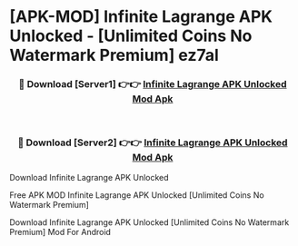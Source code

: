 # [APK-MOD] Infinite Lagrange APK Unlocked - [Unlimited Coins No Watermark Premium] ez7al



<div align="center">
<h3>🔴 Download [Server1] 👉👉 <a href="https://momento.my/?title=Infinite_Lagrange_APK_Unlocked">Infinite Lagrange APK Unlocked Mod Apk</a></h3><br>

<h3>🔴 Download [Server2] 👉👉 <a href="https://momento.my/?title=Infinite_Lagrange_APK_Unlocked">Infinite Lagrange APK Unlocked Mod Apk</a></h3>
</div>



Download Infinite Lagrange APK Unlocked 

Free APK MOD Infinite Lagrange APK Unlocked [Unlimited Coins No Watermark Premium]

Download Infinite Lagrange APK Unlocked [Unlimited Coins No Watermark Premium] Mod For Android
